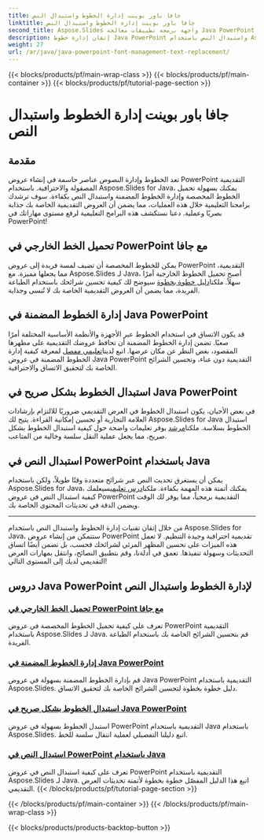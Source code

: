 ```yaml
---
title: جافا باور بوينت إدارة الخطوط واستبدال النص
linktitle: جافا باور بوينت إدارة الخطوط واستبدال النص
second_title: Aspose.Slides واجهة برمجة تطبيقات معالجة Java PowerPoint
description: إتقان إدارة خطوط Java PowerPoint واستبدال النص باستخدام Aspose.Slides. تعلم كيفية تحميل الخطوط المخصصة وإدارة الخطوط المضمنة واستبدال النص بسلاسة.
weight: 27
url: /ar/java/java-powerpoint-font-management-text-replacement/
---
```


{{< blocks/products/pf/main-wrap-class >}}
{{< blocks/products/pf/main-container >}}
{{< blocks/products/pf/tutorial-page-section >}}

# جافا باور بوينت إدارة الخطوط واستبدال النص

## مقدمة

تعد الخطوط وإدارة النصوص عناصر حاسمة في إنشاء عروض PowerPoint التقديمية المصقولة والاحترافية. باستخدام Aspose.Slides for Java، يمكنك بسهولة تحميل الخطوط المخصصة وإدارة الخطوط المضمنة واستبدال النص بكفاءة. سوف ترشدك برامجنا التعليمية خلال هذه العمليات، مما يضمن أن العروض التقديمية الخاصة بك جذابة بصريًا وعملية. دعنا نستكشف هذه البرامج التعليمية لرفع مستوى مهاراتك في PowerPoint!

## تحميل الخط الخارجي في PowerPoint مع جافا
 يمكن للخطوط المخصصة أن تضيف لمسة فريدة إلى عروض PowerPoint التقديمية، مما يجعلها مميزة. مع Aspose.Slides لـ Java، أصبح تحميل الخطوط الخارجية أمرًا سهلاً. ملكنا[دليل خطوة بخطوة](./load-external-font-powerpoint-java/) سيوضح لك كيفية تحسين شرائحك باستخدام الطباعة الفريدة، مما يضمن أن العروض التقديمية الخاصة بك لا تُنسى وجذابة.

## إدارة الخطوط المضمنة في Java PowerPoint
قد يكون الاتساق في استخدام الخطوط عبر الأجهزة والأنظمة الأساسية المختلفة أمرًا صعبًا. تضمن إدارة الخطوط المضمنة أن تحافظ عروضك التقديمية على مظهرها المقصود، بغض النظر عن مكان عرضها. اتبع لدينا[تعليمي مفصل](./manage-embedded-fonts-java-powerpoint/) لمعرفة كيفية إدارة الخطوط المضمنة في عروض Java PowerPoint التقديمية دون عناء، وتحسين الشرائح الخاصة بك لتحقيق الاتساق والاحترافية.

## استبدال الخطوط بشكل صريح في Java PowerPoint
 في بعض الأحيان، يكون استبدال الخطوط في العرض التقديمي ضروريًا للالتزام بإرشادات العلامة التجارية أو تحسين إمكانية القراءة. يتيح لك Aspose.Slides for Java استبدال الخطوط بسلاسة. ملكنا[مرشد](./replace-fonts-explicitly-java-powerpoint/) يوفر تعليمات واضحة حول كيفية استبدال الخطوط بشكل صريح، مما يجعل عملية النقل سلسة وخالية من المتاعب.

## استبدال النص في PowerPoint باستخدام Java
 يمكن أن يستغرق تحديث النص عبر شرائح متعددة وقتًا طويلاً، ولكن باستخدام Aspose.Slides for Java، يمكنك أتمتة هذه المهمة بكفاءة. ملكنا[درس تعليمي](./replace-text-powerpoint-java/)سيعلمك كيفية استبدال النص في عروض PowerPoint التقديمية برمجياً، مما يوفر لك الوقت ويضمن الدقة في تحديثات المحتوى الخاصة بك.

---

من خلال إتقان تقنيات إدارة الخطوط واستبدال النص باستخدام Aspose.Slides for Java، ستتمكن من إنشاء عروض PowerPoint تقديمية احترافية وجيدة التنظيم. لا تعمل هذه الميزات على تحسين المظهر المرئي لشرائحك فحسب، بل تضمن أيضًا اتساق التحديثات وسهولة تنفيذها. تعمق في أدلةنا، وقم بتطبيق النصائح، وانتقل بمهارات العرض التقديمي لديك إلى المستوى التالي!
## دروس Java PowerPoint لإدارة الخطوط واستبدال النص
### [تحميل الخط الخارجي في PowerPoint مع جافا](./load-external-font-powerpoint-java/)
تعرف على كيفية تحميل الخطوط المخصصة في عروض PowerPoint التقديمية باستخدام Aspose.Slides لـ Java. قم بتحسين الشرائح الخاصة بك باستخدام الطباعة الفريدة.
### [إدارة الخطوط المضمنة في Java PowerPoint](./manage-embedded-fonts-java-powerpoint/)
قم بإدارة الخطوط المضمنة بسهولة في عروض Java PowerPoint التقديمية باستخدام Aspose.Slides. دليل خطوة بخطوة لتحسين الشرائح الخاصة بك لتحقيق الاتساق.
### [استبدال الخطوط بشكل صريح في Java PowerPoint](./replace-fonts-explicitly-java-powerpoint/)
استبدل الخطوط بسهولة في عروض PowerPoint التقديمية باستخدام Java باستخدام Aspose.Slides. اتبع دليلنا التفصيلي لعملية انتقال سلسة للخط.
### [استبدال النص في PowerPoint باستخدام Java](./replace-text-powerpoint-java/)
تعرف على كيفية استبدال النص في عروض PowerPoint التقديمية باستخدام Aspose.Slides لـ Java. اتبع هذا الدليل المفصّل خطوة بخطوة لأتمتة تحديثات العرض التقديمي.
{{< /blocks/products/pf/tutorial-page-section >}}

{{< /blocks/products/pf/main-container >}}
{{< /blocks/products/pf/main-wrap-class >}}

{{< blocks/products/products-backtop-button >}}
